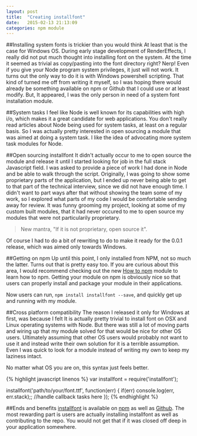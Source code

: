 ```yaml
---
layout: post
title:  "Creating installfont"
date:   2015-02-13 21:13:09
categories: npm module
---
```

##Installing system fonts is trickier than you would think
At least that is the case for Windows OS. During early stage development of RenderEffects, I really did not put much thought into installing font on the system. At the time it seemed as trivial as copy/pasting into the font directory right? Nerp! Even if you give your Node program system privileges, it just will not work. It turns out the only way to do it is with Windows powershell scripting. That kind of turned me off from writing it myself, so I was hoping there would already be something available on npm or Github that I could use or at least modify. But, It appeared, I was the only person in need of a system font installation module.
<!--more-->

##System tasks
I feel like Node is well known for its capabilities with high i/o, which makes it a great candidate for web applications. You don't really read articles about Node being used for system tasks, at least on a regular basis. So I was actually pretty interested in open sourcing a module that was aimed at doing a system task. I like the idea of advocating more system task modules for Node.

##Open sourcing installfont
It didn't actually occur to me to open source the module and release it until I started looking for job in the full stack Javascript field. I was asked to provide a piece of work I had done in Node and be able to walk through the script. Originally, I was going to show some proprietary parts of the application, but I ended up never being able to get to that part of the technical interview, since we did not have enough time. I didn't want to part ways after that without showing the team some of my work, so I explored what parts of my code I would be comfortable sending away for review.  It was funny grooming my project, looking at some of my custom built modules, that it had never occured to me to open source my modules that were not particularily proprietary.


>New mantra, "If it is not proprietary, open source it".

Of course I had to do a bit of rewriting to do to make it ready for the 0.0.1 release, which was aimed only towards Windows.

##Getting on npm
Up until this point, I only installed from NPM, not so much the latter. Turns out that is pretty easy too. If you are curious about this area, I would recommend checking out the new [How to npm][hnpm] module to learn how to npm. Getting your module on npm is obviously nice so that users can properly install and package your module in their applications.

Now users can run, `npm install installfont --save`, and quickly get up and running with my module. 

##Cross platform compatibility
The reason I released it only for Windows at first, was because I felt It is actually pretty trivial to install font on OSX and Linux operating systems with Node. But there was still a lot of moving parts and wiring up that my module solved for that would be nice for other OS users. Ultimately assuming that other OS users would probably not want to use it and instead write their own solution for it is a terrible assumption. Even I was quick to look for a module instead of writing my own to keep my laziness intact.

No matter what OS you are on, this syntax just feels better.

{% highlight javascript linenos %}
var installfont = require('installfont');

installfont('path/to/your/font.ttf', function(err) {
	if(err) console.log(err, err.stack);;
	//handle callback tasks here
});
{% endhighlight %}

##Ends and benefits
[installfont][installfonturl] is available on [npm][installfonturl] as well as [Github][githuburl]. The most rewarding part is users are actually installing installfont as well as contributing to the repo. You would not get that if it was closed off deep in your application somewhere.

[hnpm]:            https://www.npmjs.com/package/how-to-npm
[installfonturl]:  https://www.npmjs.com/package/installfont
[githuburl]:       https://github.com/matsilva/installfont

